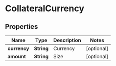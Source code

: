 

# CollateralCurrency

## Properties

Name | Type | Description | Notes
------------ | ------------- | ------------- | -------------
**currency** | **String** | Currency |  [optional]
**amount** | **String** | Size |  [optional]



